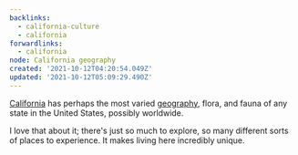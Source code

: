 ```yaml
---
backlinks:
  - california-culture
  - california
forwardlinks:
  - california
node: California geography
created: '2021-10-12T04:20:54.049Z'
updated: '2021-10-12T05:09:29.490Z'
---
```

[California](california.md) has perhaps the most varied [geography](https://en.wikipedia.org/wiki/Geography_of_California), flora, and fauna of any state in the United States, possibly worldwide. 

I love that about it; there's just so much to explore, so many different sorts of places to experience. It makes living here incredibly unique. 

 
